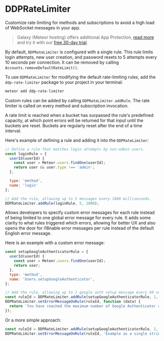 # DDPRateLimiter

Customize rate limiting for methods and subscriptions to avoid a high load of WebSocket messages in your app.

> Galaxy (Meteor hosting) offers additional App Protection, [read more](https://galaxy-guide.meteor.com/protection.html) and try it with our [free 30-day trial](https://www.meteor.com/hosting).

By default, `DDPRateLimiter` is configured with a single rule. This rule
limits login attempts, new user creation, and password resets to 5 attempts
every 10 seconds per connection. It can be removed by calling
`Accounts.removeDefaultRateLimit()`.

To use `DDPRateLimiter` for modifying the default rate-limiting rules,
add the `ddp-rate-limiter` package to your project in your terminal:

```bash
meteor add ddp-rate-limiter
```

<ApiBox name="DDPRateLimiter.addRule" hasCustomExample/>

Custom rules can be added by calling `DDPRateLimiter.addRule`. The rate
limiter is called on every method and subscription invocation.

A rate limit is reached when a bucket has surpassed the rule's predefined
capacity, at which point errors will be returned for that input until the
buckets are reset. Buckets are regularly reset after the end of a time
interval.


Here's example of defining a rule and adding it into the `DDPRateLimiter`:
```js
// Define a rule that matches login attempts by non-admin users.
const loginRule = {
  userId(userId) {
    const user = Meteor.users.findOne(userId);
    return user && user.type !== 'admin';
  },

  type: 'method',
  name: 'login'
};

// Add the rule, allowing up to 5 messages every 1000 milliseconds.
DDPRateLimiter.addRule(loginRule, 5, 1000);

```

<ApiBox name="DDPRateLimiter.removeRule" />
<ApiBox name="DDPRateLimiter.setErrorMessage" />
<ApiBox name="DDPRateLimiter.setErrorMessageOnRule" />

Allows developers to specify custom error messages for each rule instead of being
limited to one global error message for every rule.
It adds some clarity to what rules triggered which errors, allowing for better UX
and also opens the door for i18nable error messages per rule instead of the
default English error message.

Here is an example with a custom error message:
```js
const setupGoogleAuthenticatorRule = {
  userId(userId) {
    const user = Meteor.users.findOne(userId);
    return user;
  },
  type: 'method',
  name: 'Users.setupGoogleAuthenticator',
};

// Add the rule, allowing up to 1 google auth setup message every 60 seconds
const ruleId = DDPRateLimiter.addRule(setupGoogleAuthenticatorRule, 1, 60000);
DDPRateLimiter.setErrorMessageOnRule(ruleId, function (data) {
  return `You have reached the maximum number of Google Authenticator attempts. Please try again in ${Math.ceil(data.timeToReset / 1000)} seconds.`;
});
```

Or a more simple approach:

```js
const ruleId = DDPRateLimiter.addRule(setupGoogleAuthenticatorRule, 1, 60000);
DDPRateLimiter.setErrorMessageOnRule(ruleId, 'Example as a single string error message');
```
